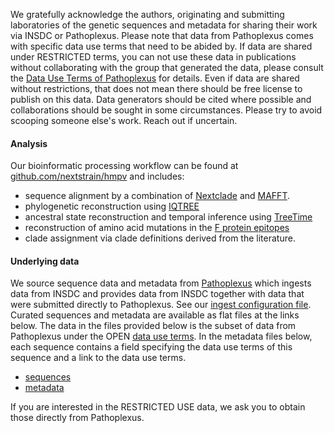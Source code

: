 We gratefully acknowledge the authors, originating and submitting laboratories of the genetic sequences and metadata for sharing their work via INSDC or Pathoplexus. Please note that data from Pathoplexus comes with specific data use terms that need to be abided by. If data are shared under RESTRICTED terms, you can not use these data in publications without collaborating with the group that generated the data, please consult the [Data Use Terms of Pathoplexus](https://pathoplexus.org/about/terms-of-use/restricted-data) for details. Even if data are shared without restrictions, that does not mean there should be free license to publish on this data. Data generators should be cited where possible and collaborations should be sought in some circumstances. Please try to avoid scooping someone else's work. Reach out if uncertain.

#### Analysis

Our bioinformatic processing workflow can be found at [github.com/nextstrain/hmpv](https://github.com/nextstrain/hmpv) and includes:

- sequence alignment by a combination of [Nextclade](https://docs.nextstrain.org/projects/nextclade/en/stable/user/nextclade-cli.html) and [MAFFT](https://mafft.cbrc.jp/alignment/software/).
- phylogenetic reconstruction using [IQTREE](http://www.iqtree.org/)
- ancestral state reconstruction and temporal inference using [TreeTime](https://github.com/neherlab/treetime)
- reconstruction of amino acid mutations in the [F protein epitopes](https://pmc.ncbi.nlm.nih.gov/articles/PMC10421620/#R12)
- clade assignment via clade definitions derived from the literature.

#### Underlying data

We source sequence data and metadata from [Pathoplexus](https://pathoplexus.org) which ingests data from INSDC and provides data from INSDC together with data that were submitted directly to Pathoplexus. See our [ingest configuration file](https://github.com/nextstrain/hmpv/blob/master/ingest/config/config.yaml).
Curated sequences and metadata are available as flat files at the links below.
The data in the files provided below is the subset of data from Pathoplexus under the OPEN [data use terms](https://pathoplexus.org/about/terms-of-use/data-use-terms). In the metadata files below, each sequence contains a field specifying the data use terms of this sequence and a link to the data use terms.

- [sequences](https://data.nextstrain.org/files/workflows/hmpv/sequences.fasta.xz)
- [metadata](https://data.nextstrain.org/files/workflows/hmpv/metadata.tsv.gz)

 If you are interested in the RESTRICTED USE data, we ask you to obtain those directly from Pathoplexus.
